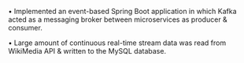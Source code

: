 •	Implemented an event-based Spring Boot application in which Kafka acted as a messaging broker between microservices as producer & consumer.    

•	Large amount of continuous real-time stream data was read from WikiMedia API & written to the MySQL database. 

